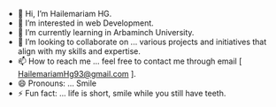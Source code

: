 - 👋 Hi, I’m Hailemariam HG.
- 👀 I’m interested in web Development.
- 🌱 I’m currently learning in Arbaminch University.
- 💞️ I’m looking to collaborate on ... various projects and initiatives that align with my skills and expertise. 
- 📫 How to reach me ... feel free to contact me through email [ HailemariamHg93@gmail.com ].
- 😄 Pronouns: ...  Smile
- ⚡ Fun fact: ... life is short, smile while you still have teeth.

<!---
hailsha121/hailsha121 is a ✨ special ✨ repository because its `README.md` (this file) appears on your GitHub profile.
You can click the Preview link to take a look at your changes.
--->
